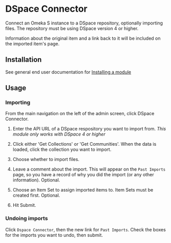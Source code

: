 # DSpace Connector

Connect an Omeka S instance to a DSpace repository, optionally importing files. The repository must be using DSpace version 4 or higher.

Information about the original item and a link back to it will be included on the imported item's page.

## Installation

See general end user documentation for [Installing a module](https://github.com/omeka/omeka-s-enduser/blob/master/modules/modules.md#installing-modules)

## Usage

### Importing

From the main navigation on the left of the admin screen, click DSpace Connector. 

1. Enter the API URL of a DSpace respository you want to import from.
*This module only works with DSpace 4 or higher*

1. Click either 'Get Collections' or 'Get Communities'. When the data is loaded, click the collection you want to import.

1. Choose whether to import files.

1. Leave a comment about the import. This will appear on the `Past Imports` page, so you have a record of why you did the import (or any other information). Optional.

1. Choose an Item Set to assign imported items to. Item Sets must be created first. Optional.

1. Hit Submit.

### Undoing imports

Click `Dspace Connector`, then the new link for `Past Imports`. Check the boxes for the imports you want to undo, then submit.

